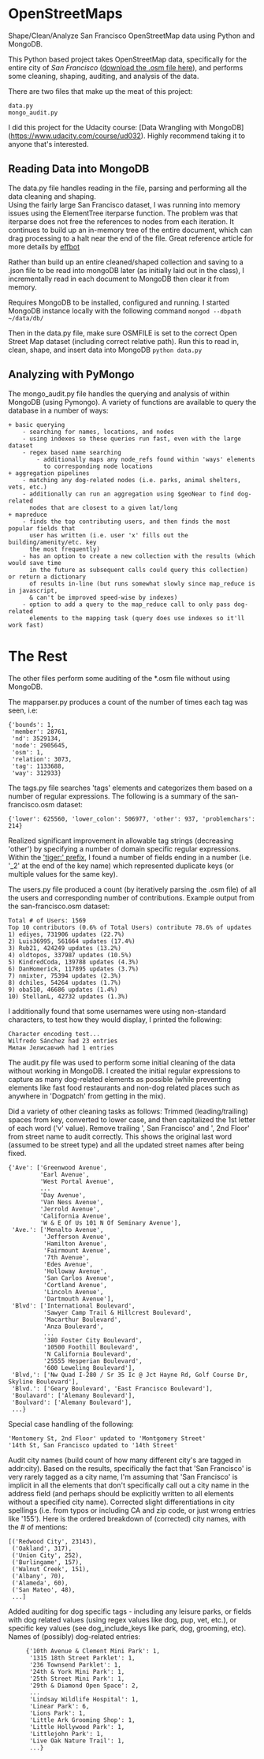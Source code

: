 OpenStreetMaps
==============
Shape/Clean/Analyze San Francisco OpenStreetMap data using Python and MongoDB.

This Python based project takes OpenStreetMap data, specifically for the entire
city of *San Francisco* ([download the .osm file here](http://metro.teczno.com/#san-francisco)), 
and performs some cleaning, shaping, auditing, and analysis of the data.  

There are two files that make up the meat of this project: 

    data.py
    mongo_audit.py

I did this project for the Udacity course: [Data Wrangling with MongoDB] (https://www.udacity.com/course/ud032).
Highly recommend taking it to anyone that's interested.

Reading Data into MongoDB
-------------------------
The data.py file handles reading in the file,
parsing and performing all the data cleaning and shaping.  
Using the fairly large San Francisco dataset, I was running into memory issues
using the ElementTree iterparse function.  The problem was that iterparse does not
free the references to nodes from each iteration.  It continues to build up an in-memory
tree of the entire document, which can drag processing to a halt near the end of the file.
Great reference article for more details by [effbot](http://effbot.org/elementtree/iterparse.htm)

Rather than build up an entire cleaned/shaped collection and saving to a .json file to
be read into mongoDB later (as initially laid out in the class), I incrementally read in
each document to MongoDB then clear it from memory.

Requires MongoDB to be installed, configured and running.  I started MongoDB instance locally with the following command
    `mongod --dbpath ~/data/db/`

Then in the data.py file, make sure OSMFILE is set to the correct Open Street Map dataset (including correct
relative path).  Run this to read in, clean, shape, and insert data into MongoDB
    `python data.py`
    

Analyzing with PyMongo
----------------------
The mongo_audit.py file handles the querying and analysis of within MongoDB (using Pymongo).
A variety of functions are available to query the database in a number of ways:

    + basic querying
        - searching for names, locations, and nodes
        - using indexes so these queries run fast, even with the large dataset
        - regex based name searching
            - additionally maps any node_refs found within 'ways' elements 
              to corresponding node locations
    + aggregation pipelines
        - matching any dog-related nodes (i.e. parks, animal shelters, vets, etc.)
        - additionally can run an aggregation using $geoNear to find dog-related
          nodes that are closest to a given lat/long
    + mapreduce
        - finds the top contributing users, and then finds the most popular fields that
          user has written (i.e. user 'x' fills out the building/amenity/etc. key
          the most frequently)
        - has an option to create a new collection with the results (which would save time
          in the future as subsequent calls could query this collection) or return a dictionary
          of results in-line (but runs somewhat slowly since map_reduce is in javascript, 
          & can't be improved speed-wise by indexes)
        - option to add a query to the map_reduce call to only pass dog-related
          elements to the mapping task (query does use indexes so it'll work fast)


The Rest
==============
The other files perform some auditing of the *.osm file without using MongoDB.

The mapparser.py produces a count of the number of times each tag was seen, i.e:

    {'bounds': 1,
     'member': 28761,
     'nd': 3529134,
     'node': 2905645,
     'osm': 1,
     'relation': 3073,
     'tag': 1133688,
     'way': 312933}

The tags.py file searches 'tags' elements and categorizes them based on a number
of regular expressions.  The following is a summary of the san-francisco.osm dataset:

    {'lower': 625560, 'lower_colon': 506977, 'other': 937, 'problemchars': 214}
Realized significant improvement in allowable tag strings (decreasing 'other')
by specifying a number of domain specific regular expressions.
Within the ['tiger:' prefix](http://wiki.openstreetmap.org/wiki/TIGER),
I found a number of fields ending in a number (i.e. '_2' at the end of the key name)
which represented duplicate keys (or multiple values for the same key).

The users.py file produced a count (by iteratively parsing the .osm file) of all
the users and corresponding number of contributions.
Example output from the san-francisco.osm dataset:

    Total # of Users: 1569
    Top 10 contributors (0.6% of Total Users) contribute 78.6% of updates
    1) ediyes, 731906 updates (22.7%)
    2) Luis36995, 561664 updates (17.4%)
    3) Rub21, 424249 updates (13.2%)
    4) oldtopos, 337987 updates (10.5%)
    5) KindredCoda, 139788 updates (4.3%)
    6) DanHomerick, 117895 updates (3.7%)
    7) nmixter, 75394 updates (2.3%)
    8) dchiles, 54264 updates (1.7%)
    9) oba510, 46686 updates (1.4%)
    10) StellanL, 42732 updates (1.3%)
I additionally found that some usernames were using non-standard characters, to test how
they would display, I printed the following:

    Character encoding test...
    Wilfredo Sánchez had 23 entries
    Милан Јелисавчић had 1 entries

The audit.py file was used to perform some initial cleaning of the data without
working in MongoDB.  I created the initial regular expressions to capture as many
dog-related elements as possible (while preventing elements like fast food restaurants
and non-dog related places such as anywhere in 'Dogpatch' from getting in the mix).

Did a variety of other cleaning tasks as follows:
Trimmed (leading/trailing) spaces from key, converted to lower case,
and then capitalized the 1st letter of each word ('v' value).
Remove trailing ', San Francisco' and ', 2nd Floor' from street name to audit correctly.
This shows the original last word (assumed to be street type) and all the updated
street names after being fixed.  

    {'Ave': ['Greenwood Avenue',
             'Earl Avenue',
             'West Portal Avenue',
             ...
             'Day Avenue',
             'Van Ness Avenue',
             'Jerrold Avenue',
             'California Avenue',
             'W & E Of Us 101 N Of Seminary Avenue'],
     'Ave.': ['Menalto Avenue',
              'Jefferson Avenue',
              'Hamilton Avenue',
              'Fairmount Avenue',
              '7th Avenue',
              'Edes Avenue',
              'Holloway Avenue',
              'San Carlos Avenue',
              'Cortland Avenue',
              'Lincoln Avenue',
              'Dartmouth Avenue'],
     'Blvd': ['International Boulevard',
              'Sawyer Camp Trail & Hillcrest Boulevard',
              'Macarthur Boulevard',
              'Anza Boulevard',
              ...
              '380 Foster City Boulevard',
              '10500 Foothill Boulevard',
              'N California Boulevard',
              '25555 Hesperian Boulevard',
              '600 Leweling Boulevard'],
     'Blvd,': ['Nw Quad I-280 / Sr 35 Ic @ Jct Hayne Rd, Golf Course Dr, Skyline Boulevard'],
     'Blvd.': ['Geary Boulevard', 'East Francisco Boulevard'],
     'Boulavard': ['Alemany Boulevard'],
     'Boulvard': ['Alemany Boulevard'],
     ...}
Special case handling of the following:

    'Montomery St, 2nd Floor' updated to 'Montgomery Street'
    '14th St, San Francisco updated to '14th Street'
Audit city names (build count of how many different city's are tagged in addr:city).
Based on the results, specifically the fact that 'San Francisco' is very rarely
tagged as a city name, I'm assuming that 'San Francisco' is implicit in all the 
elements that don't specifically call out a city name in the address field
(and perhaps should be explicitly written to all elements without a specified city name).
Corrected slight differentiations in city spellings (i.e. from typos
or including CA and zip code, or just wrong entries like '155'). 
Here is the ordered breakdown of (corrected) city names, with the # of mentions:

    [('Redwood City', 23143),
     ('Oakland', 317),
     ('Union City', 252),
     ('Burlingame', 157),
     ('Walnut Creek', 151),
     ('Albany', 70),
     ('Alameda', 60),
     ('San Mateo', 48),
     ...]
Added auditing for dog specific tags - including any leisure parks, or fields
with dog related values (using regex values like dog, pup, vet, etc.), or
specific key values (see dog_include_keys like park, dog, grooming, etc).
Names of (possibly) dog-related entries:

         {'10th Avenue & Clement Mini Park': 1,
          '1315 18th Street Parklet': 1,
          '236 Townsend Parklet': 1,
          '24th & York Mini Park': 1,
          '25th Street Mini Park': 1,
          '29th & Diamond Open Space': 2,
          ...
          'Lindsay Wildlife Hospital': 1,
          'Linear Park': 6,
          'Lions Park': 1,
          'Little Ark Grooming Shop': 1,
          'Little Hollywood Park': 1,
          'Littlejohn Park': 1,
          'Live Oak Nature Trail': 1,
          ...}


